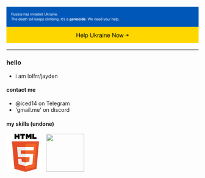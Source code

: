 [![Stand With Ukraine](https://raw.githubusercontent.com/vshymanskyy/StandWithUkraine/main/banner2-direct.svg)](https://stand-with-ukraine.pp.ua)

---

### hello

- i am lolfrr/jayden

#### contact me

- @iced14 on Telegram
- 'gmail.me' on discord


#### my skills (undone)

<img src="https://raw.githubusercontent.com/github/explore/80688e429a7d4ef2fca1e82350fe8e3517d3494d/topics/html/html.png" alt="Image description" width="100" height="100"> <img src="https://w7.pngwing.com/pngs/393/49/png-transparent-css-logo-thumbnail.png" width="100" height="100">
